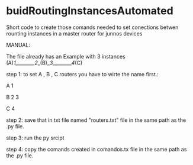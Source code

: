# buidRoutingInstancesAutomated
Short code to create those comands needed to set conections betwen rounting instances in a master router for junnos devices


MANUAL:

The file already has an Example with 3 instances  (A)_1________2__(B)__3________4_(C)

step 1:
to set A , B , C routers you have to wirte the name first.:


A 1

B 2 3 

C 4


step 2:
save that in txt file named "routers.txt" file in the same path as the .py file.

step 3:
run the py srcipt

step 4:
copy the comands created in comandos.tx file in the same path as the .py file.


